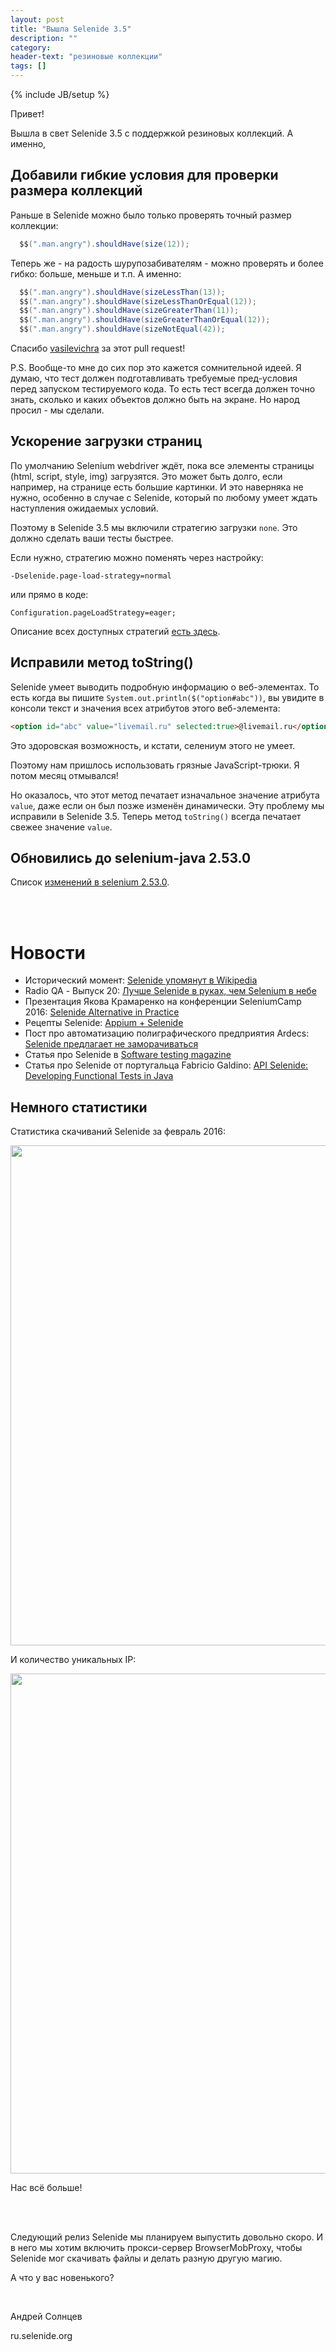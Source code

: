 ```yaml
---
layout: post
title: "Вышла Selenide 3.5"
description: ""
category:
header-text: "резиновые коллекции"
tags: []
---
```

{% include JB/setup %}

Привет!

Вышла в свет Selenide 3.5 с поддержкой резиновых коллекций. А именно,

## Добавили гибкие условия для проверки размера коллекций 

Раньше в Selenide можно было только проверять точный размер коллекции:

```java
  $$(".man.angry").shouldHave(size(12));
```

Теперь же - на радость шурупозабивателям - можно проверять и более гибко: больше, меньше и т.п.
А именно:

```java
  $$(".man.angry").shouldHave(sizeLessThan(13));
  $$(".man.angry").shouldHave(sizeLessThanOrEqual(12));
  $$(".man.angry").shouldHave(sizeGreaterThan(11));
  $$(".man.angry").shouldHave(sizeGreaterThanOrEqual(12));
  $$(".man.angry").shouldHave(sizeNotEqual(42));
```

Спасибо [vasilevichra](https://github.com/vasilevichra) за этот pull request!

P.S. Вообще-то мне до сих пор это кажется сомнительной идеей. 
Я думаю, что тест должен подготавливать требуемые пред-условия перед запуском тестируемого кода.
То есть тест всегда должен точно знать, сколько и каких объектов должно быть на экране.
Но народ просил - мы сделали. 

## Ускорение загрузки страниц

По умолчанию Selenium webdriver ждёт, пока все элементы страницы (html, script, style, img) загрузятся.
Это может быть долго, если например, на странице есть большие картинки. 
И это наверняка не нужно, особенно в случае с Selenide, который по любому умеет ждать наступления ожидаемых условий.

Поэтому в Selenide 3.5 мы включили стратегию загрузки `none`. Это должно сделать ваши тесты быстрее.

Если нужно, стратегию можно поменять через настройку:

```
-Dselenide.page-load-strategy=normal
``` 

или прямо в коде:

```
Configuration.pageLoadStrategy=eager;
```

Описание всех доступных стратегий [есть здесь](https://w3c.github.io/webdriver/webdriver-spec.html#dfn-page-loading-strategy).

## Исправили метод toString()

Selenide умеет выводить подробную информацию о веб-элементах. 
То есть когда вы пишите `System.out.println($("option#abc"))`, вы увидите в консоли текст и значения всех атрибутов этого веб-элемента:

```html
<option id="abc" value="livemail.ru" selected:true>@livemail.ru</option>
```

Это здоровская возможность, и кстати, селениум этого не умеет.

Поэтому нам пришлось использовать грязные JavaScript-трюки. Я потом месяц отмывался!

Но оказалось, что этот метод печатает изначальное значение атрибута `value`, даже если он был позже изменён динамически.
Эту проблему мы исправили в Selenide 3.5. Теперь метод `toString()` всегда печатает свежее значение `value`.


## Обновились до selenium-java 2.53.0

Список [изменений в selenium 2.53.0]({{site.SELENIUM_CHANGELOG}}).

<br/>
<br/>

# Новости 

* Исторический момент: [Selenide упомянут в Wikipedia](https://en.wikipedia.org/wiki/List_of_GUI_testing_tools)
* Radio QA - Выпуск 20: [Лучше Selenide в руках, чем Selenium в небе](http://radio-qa.com/anons-vypusk-20-luchshe-selenide-v-rukah-chem-selenium-v-nebe/)
* Презентация Якова Крамаренко на конференции SeleniumCamp 2016: [Selenide Alternative in Practice](http://www.slideshare.net/yashaka/selenide-alternative-in-practice-implementation-lessons-learned-seleniumcamp-2016)
* Рецепты Selenide: [Appium + Selenide](http://selenide-recipes.blogspot.com.ee/2015/09/mobile-automation-appium-selenide.html)
* Пост про автоматизацию полиграфического предприятия Ardecs: [Selenide предлагает не заморачиваться](http://www.ardecs.com/blog/27-08-2015/?lang=ru)
* Статья про Selenide в [Software testing magazine](http://www.softwaretestingmagazine.com/videos/concise-ui-tests-in-java-with-selenide/?utm_source=feedburner&utm_medium=feed&utm_campaign=Feed%3A+SoftwareTestingMagazine+%28Software+Testing+Magazine%29)
* Статья про Selenide от португальца Fabricio Galdino: [API Selenide: Developing Functional Tests in Java](http://mrbool.com/api-selenide-developing-functional-tests-in-java/33952)

## Немного статистики

Статистика скачиваний Selenide за февраль 2016:
<center>
  <img src="{{ BASE_PATH }}/images/2016/03/selenide.downloads.png" width="800"/>
</center>

И количество уникальных IP:
<center>
  <img src="{{ BASE_PATH }}/images/2016/03/selenide.unique-ips.png" width="800"/>
</center>


Нас всё больше!

<br/>
<br/>

Следующий релиз Selenide мы планируем выпустить довольно скоро. И в него мы хотим включить прокси-сервер BrowserMobProxy,
чтобы Selenide мог скачивать файлы и делать разную другую магию. 

А что у вас новенького?

<br/>

Андрей Солнцев

ru.selenide.org
